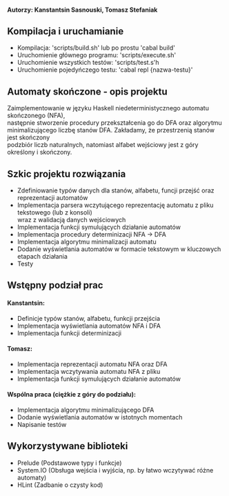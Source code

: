 
#### Autorzy: Kanstantsin Sasnouski, Tomasz Stefaniak

## Kompilacja i uruchamianie
* Kompilacja: 'scripts/build.sh' lub po prostu 'cabal build' </br>
* Uruchomienie głównego programu: 'scripts/execute.sh'</br>
* Uruchomienie wszystkich testów: 'scripts/test.s'h</br>
* Uruchomienie pojedyńczego testu: 'cabal repl {nazwa-testu}'</br>

## Automaty skończone - opis projektu
Zaimplementowanie w języku Haskell niedeterministycznego automatu skończonego (NFA),</br>
następnie stworzenie procedury przekształcenia go do DFA oraz algorytmu</br>
minimalizującego liczbę stanów DFA. Zakładamy, że przestrzenią stanów jest skończony</br>
podzbiór liczb naturalnych, natomiast alfabet wejściowy jest z góry określony i skończony.

## Szkic projektu rozwiązania
- Zdefiniowanie typów danych dla stanów, alfabetu, funcji przejść oraz reprezentacji automatów
- Implementacja parsera wczytującego reprezentację automatu z pliku tekstowego (lub z konsoli)</br> wraz z walidacją danych wejściowych
- Implementacja funkcji symulujących działanie automatów
- Implementacja procedury determinizacji NFA -> DFA
- Implementacja algorytmu minimalizacji automatu
- Dodanie wyświetlania automatów w formacie tekstowym w kluczowych etapach działania
- Testy

## Wstępny podział prac
#### Kanstantsin:
- Definicje typów stanów, alfabetu, funkcji przejścia
- Implementacja wyświetlania automatów NFA i DFA
- Implementacja funkcji determinizacji

#### Tomasz: 
- Implementacja reprezentacji automatu NFA oraz DFA
- Implementacja wczytywania automatu NFA z pliku
- Implementacja funkcji symulujących działanie automatów

#### Wspólna praca (ciężkie z góry do podziału):
- Implementacja algorytmu minimalizującego DFA
- Dodanie wyświetlania automatów w istotnych momentach
- Napisanie testów

## Wykorzystywane biblioteki
- Prelude (Podstawowe typy i funkcje)
- System.IO (Obsługa wejścia i wyjścia, np. by łatwo wczytywać różne automaty)
- HLint (Zadbanie o czysty kod)
